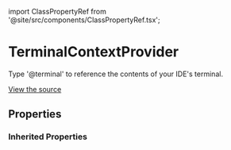 import ClassPropertyRef from '@site/src/components/ClassPropertyRef.tsx';

# TerminalContextProvider

Type '@terminal' to reference the contents of your IDE's terminal.

[View the source](https://github.com/continuedev/continue/tree/main/continuedev/src/continuedev/plugins/context_providers/terminal.py)

## Properties

<ClassPropertyRef name='get_last_n_commands' details='{&quot;title&quot;: &quot;Get Last N Commands&quot;, &quot;description&quot;: &quot;The number of previous commands to reference&quot;, &quot;default&quot;: 3, &quot;type&quot;: &quot;integer&quot;}' required={false} default="3"/>

### Inherited Properties

<ClassPropertyRef name='title' details='{&quot;title&quot;: &quot;Title&quot;, &quot;default&quot;: &quot;terminal&quot;, &quot;type&quot;: &quot;string&quot;}' required={false} default="terminal"/><ClassPropertyRef name='display_title' details='{&quot;title&quot;: &quot;Display Title&quot;, &quot;default&quot;: &quot;Terminal&quot;, &quot;type&quot;: &quot;string&quot;}' required={false} default="Terminal"/><ClassPropertyRef name='description' details='{&quot;title&quot;: &quot;Description&quot;, &quot;default&quot;: &quot;Reference the contents of the terminal&quot;, &quot;type&quot;: &quot;string&quot;}' required={false} default="Reference the contents of the terminal"/><ClassPropertyRef name='dynamic' details='{&quot;title&quot;: &quot;Dynamic&quot;, &quot;default&quot;: true, &quot;type&quot;: &quot;boolean&quot;}' required={false} default="True"/><ClassPropertyRef name='requires_query' details='{&quot;title&quot;: &quot;Requires Query&quot;, &quot;description&quot;: &quot;Indicates whether the ContextProvider requires a query. For example, the SearchContextProvider requires you to type &#x27;@search &lt;STRING_TO_SEARCH&gt;&#x27;. This will change the behavior of the UI so that it can indicate the expectation for a query.&quot;, &quot;default&quot;: false, &quot;type&quot;: &quot;boolean&quot;}' required={false} default="False"/>